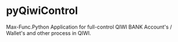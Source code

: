 # pyQiwiControl
Max-Func.Python Application for full-control QIWI BANK Account's / Wallet's and other process in QIWI.
